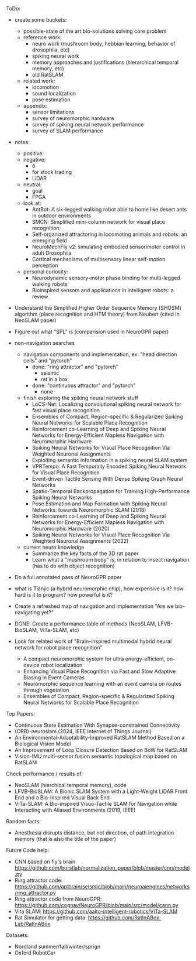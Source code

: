 ToDo:
- create some buckets:
    - possible-state of the art bio-solutions solving core problem
    - reference work:
        - neuro work (mushroom body, hebbian learning, behavior of drosophila, etc)
        - spiking neural work
        - memory approaches and justifications (hierarchical temporal memory, etc)
        - old RatSLAM
    - related work:
        - locomotion
        - sound localization
        - pose estimation
    - appendix:
        - sensor limitations
        - survey of neuromorphic hardware
        - survey of spiking neural network performance
        - survey of SLAM performance
- notes:
    - positive:
    - negative:
        - õ
        - for stock trading
        - LiDAR
    - neutral:
        - goal
        - FPGA
    - look at:
        - AntBot: A six-legged walking robot able to home like desert ants in outdoor environments
        - SMCN: Simplified mini-column network for visual place recognition
        - Self-organized attractoring in locomoting animals and robots: an emerging field
        - NeuroMechFly v2: simulating embodied sensorimotor control in adult Drosophila
        - Cortical mechanisms of multisensory linear self-motion perception
    - personal curiosity:
        - Neurodynamic sensory-motor phase binding for multi-legged walking robots
        - Bioinspired sensors and applications in intelligent robots: a review
         
         
- Understand the Simplified Higher Order Sequence Memory (SHOSM) algorithm (place recognition and HTM theory) from Neubert (cited in NeoSLAM paper)
- Figure out what "SPL" is (comparision used in NeuroGPR paper)
- non-navigation searches
    - navigation components and implementation, ex: "head direction cells" and "pytorch"
        - done: "ring attractor" and "pytorch"
            - seismic
            - rat in a box
        - done: "continuous attractor" and "pytorch"
            - none
    - finish exploring the spiking neural network stuff
        - LoCS-Net: Localizing convolutional spiking neural network for fast visual place recognition
        - Ensembles of Compact, Region-specific & Regularized Spiking Neural Networks for Scalable Place Recognition
        - Reinforcement co-Learning of Deep and Spiking Neural Networks for Energy-Efficient Mapless Navigation with Neuromorphic Hardware
        - Spiking Neural Networks for Visual Place Recognition Via Weighted Neuronal Assignments
        - Exploiting semantic information in a spiking neural SLAM system
        - VPRTempo: A Fast Temporally Encoded Spiking Neural Network for Visual Place Recognition
        - Event-driven Tactile Sensing With Dense Spiking Graph Neural Networks
        - Spatio-Temporal Backpropagation for Training High-Performance Spiking Neural Networks
        - Pose Estimation and Map Formation with Spiking Neural Networks: towards Neuromorphic SLAM (2018) 
        - Reinforcement co-Learning of Deep and Spiking Neural Networks for Energy-Efficient Mapless Navigation with Neuromorphic Hardware (2020)
        - Spiking Neural Networks for Visual Place Recognition Via Weighted Neuronal Assignments (2022)
    - current neuro knowledge
        - Summarize the key facts of the 3D rat paper
        - Learn what a "mushroom body" is, in relation to insect navigation (has to do with object recognition)
- Do a full annotated pass of NeuroGPR paper
- what is Tianjic (a hybrid neuromorphic chip), how expensive is it? how hard is it to program? how powerful is it?
- Create a refreshed map of navigation and implementation "Are we bio-navigating yet?"
- DONE: Create a performance table of methods (NeoSLAM, LFVB-BioSLAM, ViTa-SLAM, etc)
- Look for related work of "Brain-inspired multimodal hybrid neural network for robot place recognition"
    - A compact neuromorphic system for ultra energy-efficient, on-device robot localization
    - Enhancing Visual Place Recognition via Fast and Slow Adaptive Biasing in Event Cameras
    - Neuromorphic sequence learning with an event camera on routes through vegetation
    - Ensembles of Compact, Region-specific & Regularized Spiking Neural Networks for Scalable Place Recognition

Top Papers:
- Continuous State Estimation With Synapse-constrained Connectivity
- (ORB)-neuroslam (2024, IEEE Internet of Things Journal)
- An Environmental-Adaptability-Improved RatSLAM Method Based on a Biological Vision Model
- An Improvement of Loop Closure Detection Based on BoW for RatSLAM
- Vision-IMU multi-sensor fusion semantic topological map based on RatSLAM

Check performance / results of:
- NeoSLAM (hierchical temporal memory), code
- LFVB-BioSLAM: A Bionic SLAM System with a Light-Weight LiDAR Front End and a Bio-Inspired Visual Back End
- ViTa-SLAM: A Bio-inspired Visuo-Tactile SLAM for Navigation while Interacting with Aliased Environments (2019, IEEE)


Random facts:
- Anesthesia disrupts distance, but not direction, of path integration memory (that is also the title of the paper)

Future Code help:
- CNN based on fly's brain https://github.com/borstlab/normalization_paper/blob/master/cnn/model.py
- Ring attractor code: https://github.com/aplbrain/seismic/blob/main/neuroaiengines/networks/ring_attractor.py 
- Ring attractor code from NeuroGPR: https://github.com/cognav/NeuroGPR/blob/main/src/model/cann.py
- Vita SLAM: https://github.com/aalto-intelligent-robotics/ViTa-SLAM
- Rat Simulator for getting data: https://github.com/RatInABox-Lab/RatInABox

Datasets:
- Nordland summer/fall/winter/sprign
- Oxford RobotCar